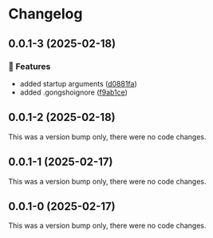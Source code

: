 # Changelog

## 0.0.1-3 (2025-02-18)

### 🚀 Features

- added startup arguments ([d0881fa](https://github.com/krismeister/gongsho/commit/d0881fa))
- added .gongshoignore ([f9ab1ce](https://github.com/krismeister/gongsho/commit/f9ab1ce))

## 0.0.1-2 (2025-02-18)

This was a version bump only, there were no code changes.

## 0.0.1-1 (2025-02-17)

This was a version bump only, there were no code changes.

## 0.0.1-0 (2025-02-17)

This was a version bump only, there were no code changes.
